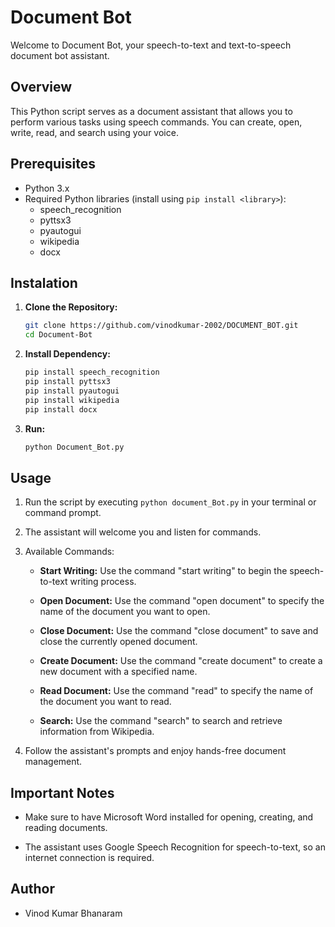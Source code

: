 # Document Bot

Welcome to Document Bot, your speech-to-text and text-to-speech document bot assistant.

## Overview

This Python script serves as a document assistant that allows you to perform various tasks using speech commands. You can create, open, write, read, and search using your voice.

## Prerequisites

- Python 3.x
- Required Python libraries (install using `pip install <library>`):
  - speech_recognition 
  - pyttsx3
  - pyautogui
  - wikipedia
  - docx

## Instalation
1. **Clone the Repository:**
   ```bash
   git clone https://github.com/vinodkumar-2002/DOCUMENT_BOT.git
   cd Document-Bot
   ```
2. **Install Dependency:**
   ```bash
   pip install speech_recognition
   pip install pyttsx3
   pip install pyautogui
   pip install wikipedia
   pip install docx
   ```
3. **Run:**
   ```bash
   python Document_Bot.py
   ```

## Usage

1. Run the script by executing `python document_Bot.py` in your terminal or command prompt.

2. The assistant will welcome you and listen for commands.

3. Available Commands:

   - **Start Writing:** Use the command "start writing" to begin the speech-to-text writing process.
   
   - **Open Document:** Use the command "open document" to specify the name of the document you want to open.

   - **Close Document:** Use the command "close document" to save and close the currently opened document.

   - **Create Document:** Use the command "create document" to create a new document with a specified name.

   - **Read Document:** Use the command "read" to specify the name of the document you want to read.

   - **Search:** Use the command "search" to search and retrieve information from Wikipedia.

4. Follow the assistant's prompts and enjoy hands-free document management.

## Important Notes

- Make sure to have Microsoft Word installed for opening, creating, and reading documents.

- The assistant uses Google Speech Recognition for speech-to-text, so an internet connection is required.

## Author

- Vinod Kumar Bhanaram

